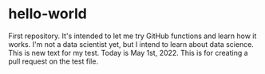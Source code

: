 # hello-world
First repository. It's intended to let me try GitHub functions and learn how it works.
I'm not a data scientist yet, but I intend to learn about data science.
This is new text for my test. Today is May 1st, 2022.
This is for creating a pull request on the test file.
